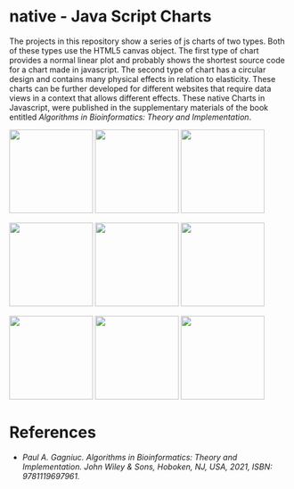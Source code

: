 # native - Java Script Charts

The projects in this repository show a series of js charts of two types. Both of these types use the HTML5 canvas object. The first type of chart provides a normal linear plot and probably shows the shortest source code for a chart made in javascript. The second type of chart has a circular design and contains many physical effects in relation to  elasticity. These charts can be further developed for different websites that require data views in a context that allows different effects. These native Charts in Javascript, were published in the supplementary materials of the book entitled <i>Algorithms in Bioinformatics: Theory and Implementation</i>.

<kbd><img src="https://github.com/Gagniuc/native-JS-Charts/blob/main/img/%5BChart%203%5D%20(circular%20animated%20-%20decent).gif" width="150" /></kbd>
<kbd><img src="https://github.com/Gagniuc/native-JS-Charts/blob/main/img/%5BChart%204%5D%20(circular%20animated%20-%20still%20decent).gif" width="150" /></kbd>
<kbd><img src="https://github.com/Gagniuc/native-JS-Charts/blob/main/img/%5BChart%205%5D%20(circular%20animated%20-%20cool%20forward).gif" width="150" /></kbd>


<kbd><img src="https://github.com/Gagniuc/native-JS-Charts/blob/main/img/%5BChart%207%5D%20(circular%20animated%20-%20even%20more%20cool).gif" width="150" /></kbd>
<kbd><img src="https://github.com/Gagniuc/native-JS-Charts/blob/main/img/%5BChart%208%5D%20(circular%20animated%20-%20interesting).gif" width="150" /></kbd>
<kbd><img src="https://github.com/Gagniuc/native-JS-Charts/blob/main/img/%5BChart%209%5D%20(circular%20animated%20-%20stop%20at%20270).gif" width="150" /></kbd>

<kbd><img src="https://github.com/Gagniuc/native-JS-Charts/blob/main/img/%5BChart%2010%5D%20(circular%20animated%20-%20fantastic).gif" width="150" /></kbd>
<kbd><img src="https://github.com/Gagniuc/native-JS-Charts/blob/main/img/%5BChart%2011%5D%20(circular%20animated%20-%20even%20more%20fantastic).gif" width="150" /></kbd>
<kbd><img src="https://github.com/Gagniuc/native-JS-Charts/blob/main/img/circular%202.png?raw=true" width="150" /></kbd>

# References

- <i>Paul A. Gagniuc. Algorithms in Bioinformatics: Theory and Implementation. John Wiley & Sons, Hoboken, NJ, USA, 2021, ISBN: 9781119697961.</i>
